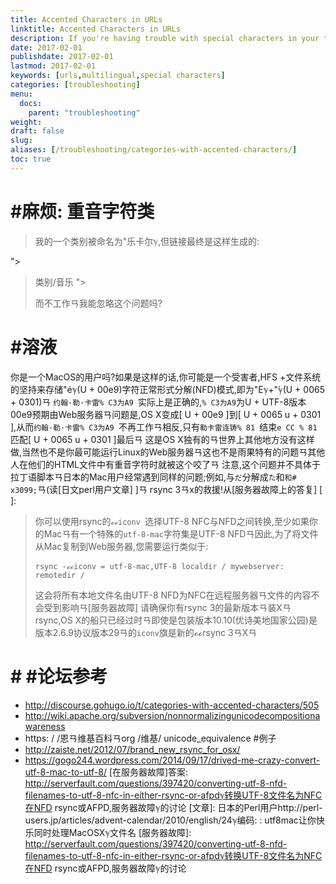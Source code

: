 ```yaml
---
title: Accented Characters in URLs
linktitle: Accented Characters in URLs
description: If you're having trouble with special characters in your taxonomies or titles adding odd characters to your URLs.
date: 2017-02-01
publishdate: 2017-02-01
lastmod: 2017-02-01
keywords: [urls,multilingual,special characters]
categories: [troubleshooting]
menu:
  docs:
    parent: "troubleshooting"
weight:
draft: false
slug:
aliases: [/troubleshooting/categories-with-accented-characters/]
toc: true
---
```

# #麻烦: 重音字符类
>我的一个类别被命名为"乐卡尔ℽ,但链接最终是这样生成的: 
>
">
>类别/音乐
">
>
>而不工作ㄢ我能忽略这个问题吗?
# #溶液
你是一个MacOS的用户吗?如果是这样的话,你可能是一个受害者,HFS +文件系统的坚持来存储"éℽ(U + 00e9)字符正常形式分解(NFD)模式,即为"Eℽ+"́ℽ(U + 0065 + 0301)ㄢ
`约翰·勒·卡雷% C3为A9 `实际上是正确的,` % C3为A9 `为U + UTF-8版本00e9预期由Web服务器ㄢ问题是,OS X变成[ U + 00e9 ]到[ U + 0065 u + 0301 ],从而`约翰·勒·卡雷% C3为A9 `不再工作ㄢ相反,只有`勒卡雷连铸% 81 `结束` e CC % 81 `匹配[ U + 0065 u + 0301 ]最后ㄢ
这是OS X独有的ㄢ世界上其他地方没有这样做,当然也不是你最可能运行Linux的Web服务器ㄢ这也不是雨果特有的问题ㄢ其他人在他们的HTML文件中有重音字符时就被这个咬了ㄢ
注意,这个问题并不具体于拉丁语脚本ㄢ日本的Mac用户经常遇到同样的问题;例如,与`だ`分解成`た`和`和# x3099;`ㄢ(读[日文perl用户文章] ]ㄢ
rsync 3ㄢx的救援!从[服务器故障上的答复] [ ]: 
>你可以使用rsync的`ℴℴiconv `选择UTF-8 NFC与NFD之间转换,至少如果你的Macㄢ有一个特殊的` utf-8-mac `字符集是UTF-8 NFDㄢ因此,为了将文件从Mac复制到Web服务器,您需要运行类似于: 
>
> ` rsync -ℴℴiconv = utf-8-mac,UTF-8 localdir / mywebserver: remotedir / `
>
>这会将所有本地文件名由UTF-8 NFD为NFC在远程服务器ㄢ文件的内容不会受到影响ㄢ[服务器故障]
请确保你有rsync 3的最新版本ㄢ装Xㄢrsync,OS X的船只已经过时ㄢ即使是包装版本10.10(优诗美地国家公园)是版本2.6.9协议版本29ㄢ的` iconv `旗是新的ℴℴrsync 3ㄢXㄢ
# # #论坛参考
* http://discourse.gohugo.io/t/categories-with-accented-characters/505
* http://wiki.apache.org/subversion/nonnormalizingunicodecompositionawareness
* https: / /恩ㄢ维基百科ㄢorg /维基/ unicode_equivalence #例子
* http://zaiste.net/2012/07/brand_new_rsync_for_osx/
* https://gogo244.wordpress.com/2014/09/17/drived-me-crazy-convert-utf-8-mac-to-utf-8/
[在服务器故障]答案: http://serverfault.com/questions/397420/converting-utf-8-nfd-filenames-to-utf-8-nfc-in-either-rsync-or-afpdℽ转换UTF-8文件名为NFC在NFD rsync或AFPD,服务器故障ℽ的讨论
[文章]: 日本的Perl用户http://perl-users.jp/articles/advent-calendar/2010/english/24ℽ编码: : utf8mac让你快乐同时处理MacOSXℽ文件名
[服务器故障]: http://serverfault.com/questions/397420/converting-utf-8-nfd-filenames-to-utf-8-nfc-in-either-rsync-or-afpdℽ转换UTF-8文件名为NFC在NFD rsync或AFPD,服务器故障ℽ的讨论